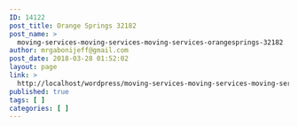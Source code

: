 ```yaml
---
ID: 14122
post_title: Orange Springs 32182
post_name: >
  moving-services-moving-services-moving-services-orangesprings-32182
author: mrgabonijeff@gmail.com
post_date: 2018-03-28 01:52:02
layout: page
link: >
  http://localhost/wordpress/moving-services-moving-services-moving-services-orangesprings-32182/
published: true
tags: [ ]
categories: [ ]
---
```

